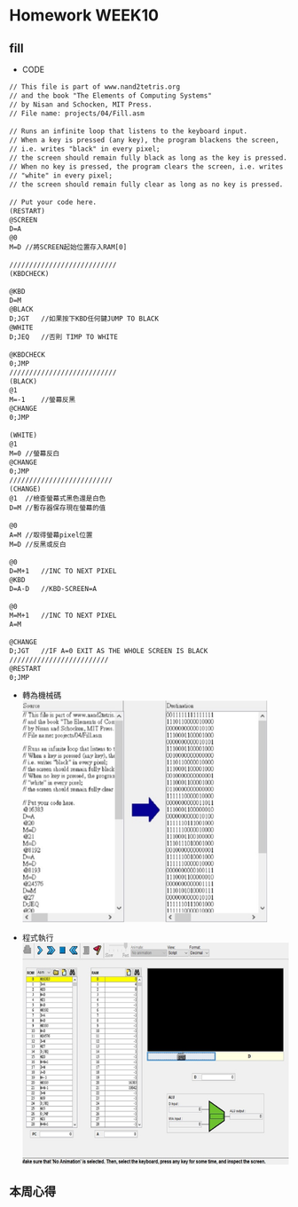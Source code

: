 # Homework WEEK10

## fill

* CODE

<pre><code>// This file is part of www.nand2tetris.org
// and the book "The Elements of Computing Systems"
// by Nisan and Schocken, MIT Press.
// File name: projects/04/Fill.asm

// Runs an infinite loop that listens to the keyboard input.
// When a key is pressed (any key), the program blackens the screen,
// i.e. writes "black" in every pixel;
// the screen should remain fully black as long as the key is pressed. 
// When no key is pressed, the program clears the screen, i.e. writes
// "white" in every pixel;
// the screen should remain fully clear as long as no key is pressed.

// Put your code here.
(RESTART)
@SCREEN
D=A 
@0
M=D	//將SCREEN起始位置存入RAM[0]

///////////////////////////
(KBDCHECK)

@KBD
D=M
@BLACK
D;JGT	//如果按下KBD任何鍵JUMP TO BLACK
@WHITE
D;JEQ	//否則 TIMP TO WHITE

@KBDCHECK
0;JMP
///////////////////////////
(BLACK)
@1
M=-1	//螢幕反黑
@CHANGE
0;JMP

(WHITE)
@1
M=0	//螢幕反白
@CHANGE
0;JMP
//////////////////////////
(CHANGE)
@1	//檢查螢幕式黑色還是白色
D=M	//暫存器保存現在螢幕的值

@0
A=M	//取得螢幕pixel位置
M=D	//反黑或反白

@0
D=M+1	//INC TO NEXT PIXEL
@KBD
D=A-D	//KBD-SCREEN=A

@0
M=M+1	//INC TO NEXT PIXEL
A=M

@CHANGE
D;JGT	//IF A=0 EXIT AS THE WHOLE SCREEN IS BLACK
/////////////////////////
@RESTART
0;JMP</code></pre>

* 轉為機械碼
<img src='picture/fillToHack.jpg' height='400'></img>

* 程式執行
<img src='picture/fillRun.jpg' height='400'></img>

## 本周心得

